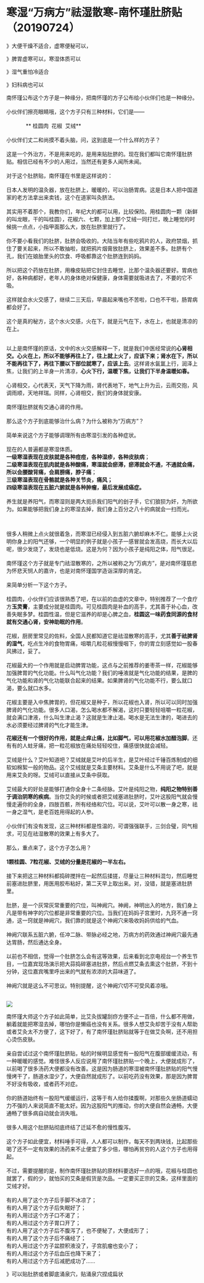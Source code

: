 # 寒湿“万病方”祛湿散寒-南怀瑾肚脐贴（20190724）

》大便干燥不适合，虚寒便秘可以，

》脾胃虚寒可以，寒湿体质可以

》湿气重怕冷适合

》妇科病也可以

南怀瑾公布这个方子是一种缘分，把南怀瑾的方子公布给小伙伴们也是一种缘分。<br /> <br />小伙伴们擦亮眼睛哦，这个方子只有三种材料，它们是——<br /> <br />             ** 桂圆肉  花椒  艾绒**<br /> <br />小伙伴们丈二和尚摸不着头脑，问，这到底是一个什么样的方子？<br /> <br />这是一个外治方，不是用来吃的，是用来贴肚脐的。现在我们都叫它南怀瑾肚脐贴。相信已经有不少的人用过，当然还有更多人闻所未闻。<br />
<br />对于这个肚脐贴，南怀瑾在书里是这样说的：<br /> <br />日本人发明的温灸器，放在肚脐上，暖暖的，可以治肠胃病。这是日本人把中国道家的老方法拿出来卖钱，这个在道家叫灸脐法。<br /> <br />其实用不着那个，我教你们，年纪大的都可以用，比较保险。用桂圆肉一颗（新鲜的叫龙眼，干的叫桂圆），花椒六、七颗，加上那个艾绒一同打烂，晚上睡觉的时候挑一点点，小指甲面那么大，放在肚脐里就行了。<br /> <br />你不要小看我们的肚脐，肚脐会吸收的。大陆当年有些吃鸦片的人，政府禁烟，抓住了要关起来，所以不敢抽啦，就把鸦片烟膏放肚脐上，效果差不多。肚脐有个孔，我们在娘胎里头的饮食、呼吸都靠这个肚脐连到妈妈。<br /> <br />所以把这个药放在肚脐，用橡皮贴把它封住去睡觉，比那个温灸器还要好。胃病也好，各种病都好，老年人的身体绝对保健康，身体需要就吸进去了，不要的它不吸。<br /> <br />这样就会水火交感了，继续二三天后，早晨起来嘴也不苦啦，口也不干啦，肠胃病都会好了。<br /> <br />这个是真的秘方，这个水火交感，火在下，就是元气在下，水在上，也就是清凉的在上。<br /> <br />


以上是南怀瑾的原话，文中的水火交感解释一下，就是我们中医经常说的**心肾相交。心火在上，所以不能够再往上了，往上就上火了，应该下来；肾水在下，所以不能再往下了，再往下腰以下部位就寒了，应该上去**。这样肾水氤氲上行，润泽上焦，让我们的上半身一片清凉，**心火下行，温暖下焦，让我们下半身温暖如春。**<br /> <br />心肾相交，心代表天，天气下降为雨，肾代表地下，地气上升为云，云雨交抱，风调雨顺，天地祥瑞。同样，心肾相交，我们的身体就安康。<br /> <br />南怀瑾肚脐就有交通心肾的作用。<br /> <br />那么这个方子到底能够治什么病？为什么被称为“万病方”？<br /> <br />简单来说这个方子能够调理所有由寒湿引发的各种症状。<br /> <br />现在的人普遍都是寒湿体质。<br />**一级寒湿表现在皮肤就是各种痘痘，各种湿疹，各种皮肤病**；<br />**二级寒湿表现在肌肉就是各种酸痛，寒湿就会瘀滞，瘀滞就会不通，不通就会痛，所以会腰酸背痛，会肩膀痛，脖子痛**；<br />**三级寒湿表现在骨骼就是各种关节炎，痛风；**<br />**四级寒湿表现在五脏六腑就是各种肿瘤，最后发展成癌症。**<br /> <br />养生就是养阳气，而寒湿则是两大扼杀我们阳气的刽子手，它们狼狈为奸，为所欲为。如果能够把我们身上的寒湿去掉，我们身上百分之八十的病就会一扫而光。

 

很多人稍微上点火就很着急，而寒湿已经侵入到五脏六腑却麻木不仁。能够上火说明你身上的阳气还够，一个明显的例子就是小孩子一感冒就会发高烧，而长大以后呢，很少发烧了，发烧也是低烧。这是为何？因为小孩子是纯阳之体，阳气很足。<br /> <br />南怀瑾这个方子就是专门祛湿散寒的，之所以被称之为“万病方”，是对南怀瑾慈悲为怀悲天悯人的嘉许，也是对南怀瑾国学造诣深厚的肯定。<br /> <br />来简单分析一下这个方子。<br /> <br />桂圆肉，小伙伴们应该很熟悉了吧，在以前的血虚的文章中，特别推荐了一个食疗方**玉灵膏**，主要成分就是桂圆肉。可见桂圆肉是补血的高手，尤其善于补心血，改善失眠多梦。桂圆性温，但是它滋养的却是心脾之血，**桂圆这一味药食同源的食材就有交通心肾，安神助眠的作用**。<br /> <br />花椒，厨房里常见的佐料，全国人民都知道它是祛湿散寒的高手，尤其**善于祛脾肾的湿气**，吃点生冷的食物胃痛，咀嚼几粒花椒慢慢咽下，你的胃立刻感觉如一股春风拂过，妥了。<br /> <br />花椒最大的一个作用就是启动脾胃功能，这点与之前推荐的姜枣茶一样，花椒能够加强脾胃的气化功能。什么叫气化功能？我们的唾液就是气化功能的结果，是脾的气化功能和肾的气化功能联合起来的结果。如果脾肾的气化功能不行，要么就口渴，要么就口水多。<br /> <br />花椒主要是入中焦脾胃的，但花椒又是种子，所以花椒也入肾，所以可以同时加强脾肾的气化功能。很多人口渴，怎么喝水都不解渴，这时只要轻轻咀嚼一粒花椒，就会满口津液，什么叫生津止渴？这就是生津止渴。喝水是无法生津的，喝进去的水必须要经过脾肾的气化才能生津。

**花椒还有一个很好的作用，就是止痒止痛，比如脚气，可以用花椒水加醋泡脚**。还有有的人蛀牙痛，把一粒花椒放在痛处轻轻咬住，痛感很快就会减轻。<br /> <br />艾绒是什么？艾叶知道吧？艾绒就是艾叶的后半生，是艾叶经过千锤百炼制成的细软如棉絮一般的物品。这个艾绒就是艾条主要材料。艾条是什么不用说了吧，就是用来艾灸的呀。艾绒可以直接从艾条中获取。<br /> <br />艾绒最大的好处是能够打通你全身十二条经脉。艾叶是纯阳之物，**纯阳之物特别善于调治阴寒的疾病**。当你艾灸的时候或者把艾绒塞进肚脐时，艾叶这股阳气就会慢慢走遍你的全身，四肢百骸，所有经络和穴位。可以说，艾叶可以散一身之寒，祛一身之湿气，是老百姓用得起的人参。<br /> <br />小伙伴们有没有发现，这三种材料都是性温的，可谓强强联手，三剑合璧，同气相求，可见在祛湿散寒的效果上有多大了。<br /> <br />那么，重点来了，这个方子怎么用？<br /> <br />**1颗桂圆、7粒花椒、艾绒的分量是花椒的一半左右。**<br /> <br />接下来把这三种材料都捣碎搅拌在一起然后揉搓，尽量让三种材料混匀，然后睡觉前塞进肚脐里，用医用胶布粘好，第二天早上取出来。对，没错，就是塞进肚脐里。<br /> <br />肚脐，是一个灰常灰常重要的穴位，叫神阙穴。神阙，神明出入的地方，我们身上凡是带有神字的穴位都是非常重要的穴位。当我们在妈妈子宫里时，九窍不通一窍通，这一窍就是神阙穴，我们靠的就是这个神阙穴来吸收妈妈供给的气血。<br /> <br />神阙穴联系五脏六腑，任冲二脉、带脉必经之地，万病方的药效通过神阙穴最先通达胃肠，然后通达全身。<br /> <br />以前也不相信，觉得一个肚脐怎么会有这等效果，后来看到北京电视台一个养生节目，一位嘉宾现场演示把大蒜捣碎塞进肚脐，然后点燃艾条去熏这个肚脐，不到十分钟，这位嘉宾嘴里呼出来的气就有浓浓的大蒜味道了。<br /> <br />神阙穴就是这么不可思议。特别提醒，这个神阙穴切不可受风着凉哦。<br /> 

![](https://cdn.nlark.com/yuque/0/2019/webp/101800/1563942277984-ecd63486-4af2-4d8c-9bcf-6680475f3bab.webp#align=left&display=inline&height=500&originHeight=500&originWidth=500&size=0&status=done&width=500)

南怀瑾大师这个方子如此简单，比艾灸拔罐刮痧方便不止一百倍，什么都不用做，躺着就能把寒湿去掉，哪怕你是懒癌也没有关系。很多人想艾灸却苦于没有人帮助或者艾灸太不方便了，这下好了，有了南怀瑾肚脐贴就等于在做艾灸啊，还不用担心烫伤皮肤。<br /> <br />亲自尝试过这个南怀瑾肚脐贴，帖的时候明显感觉有一股阳气在腹部缓缓流动，有一种暖暖的感觉。难怪很多人反应说用了南怀瑾肚脐贴一个晚上，大便就成形了，以前喝了很多汤药大便都没有改善。这是因为肠道的寒湿被南怀瑾肚脐贴的阳气慢慢烤干了，肠道水湿少了，大便自然就成形了。以前吃药没有效果，那是因为脾胃不好没有吸收，或者药不对症。<br /> <br />你的肠道始终有一股阳气缓缓运行，这等于有人给你揉腹啊，对那些久坐肠道蠕动力不强的人来说简直不能太好。因为这股阳气的推动，你的大便自然会通畅，大便通畅了很多病自动就会消失哦。<br /> <br />很多人用这个肚脐贴彻底终结了迁延不愈的慢性腹泻。<br /> <br />这个方子如此便宜，材料唾手可得，人人都可以制作，每天不到两块钱，比起那些喝了还不一定有效果的汤药来不止便宜了多少倍，哪怕再贫穷的人这个方子也用得起。<br /> <br />不过，需要提醒的是，制作南怀瑾肚脐贴的原材料要选好一点的哦，花椒与桂圆也就罢了，假的少，就怕买的艾条是假货是次品。一定要买正宗的艾条，这样里面的艾绒才好。<br /> <br />有的人用了这个方子后手脚不冰凉了；<br />有的人用了这个方子后失眠好了；<br />有的人用过这个方子口不渴了；<br />有的人用过这个方子胃口开了；<br />有的人用了这个方子后不腹泻了，也不便秘了，大便成形了；<br />有的人用了这个方子后不痛经了；<br />有的人用过这个方子盆腔积液没了，子宫肌瘤也变小了；<br />有的人用过这个方子后血压也降下来了；<br />有的人用过这个方子后减肥成功了……

》可以贴肚脐或者脚底涌泉穴，贴涌泉穴捏成扁状
